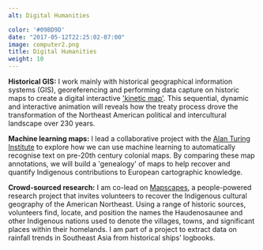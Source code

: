 ```yaml
---
alt: Digital Humanities

color: '#09BD9D'
date: "2017-05-12T22:25:02-07:00"
image: computer2.png
title: Digital Humanities
weight: 10
---
```


**Historical GIS:** I work mainly with historical geographical information systems (GIS), georeferencing and performing data capture on historic maps to create a digital interactive ['kinetic map'](https://treatiedspaces.com/digital-storytelling/#kinetic-map). This sequential, dynamic and interactive animation will reveals how the treaty process drove the transformation of the Northeast American political and intercultural landscape over 230 years. 

**Machine learning maps:** I lead a collaborative project with the [Alan Turing Institute](https://www.turing.ac.uk) to explore how we can use machine learning to automatically recognise text on pre-20th century colonial maps. By comparing these map annotations, we will build a 'genealogy' of maps to help recover and quantify Indigenous contributions to European cartographic knowledge.

**Crowd-sourced research:** I am co-lead on [Mapscapes](https://treatiedspaces.com/digital-storytelling/#zooniverse-platform), a people-powered research project that invites volunteers to recover the Indigenous cultural geography of the American Northeast. Using a range of historic sources, volunteers find, locate, and position the names the Haudenosaunee and other Indigenous nations used to denote the villages, towns, and significant places within their homelands. I am part of a project to extract data on rainfall trends in Southeast Asia from historical ships’ logbooks.
